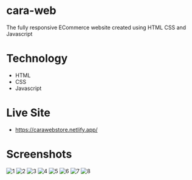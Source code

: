 # cara-web
The fully responsive ECommerce website created using HTML CSS and Javascript

# Technology
- HTML
- CSS
- Javascript

# Live Site
- https://carawebstore.netlify.app/

# Screenshots
![1](https://github.com/Evilking009/cara-web/assets/4027728/de22adf9-ceb1-4894-8a7d-2b9627e6a8d0)
![2](https://github.com/Evilking009/cara-web/assets/4027728/7a83b884-9279-4191-9ff5-c8d4fa04b108)
![3](https://github.com/Evilking009/cara-web/assets/4027728/ad9a4133-5cfb-4b05-b180-e97e50bf2d4b)
![4](https://github.com/Evilking009/cara-web/assets/4027728/b72e6568-47a0-4fb8-8383-a47d54605da2)
![5](https://github.com/Evilking009/cara-web/assets/4027728/d920c876-4f2a-41df-9b86-90c841bb01e3)
![6](https://github.com/Evilking009/cara-web/assets/4027728/87f4b35a-6f70-4ecc-a4b4-6914a039c7e4)
![7](https://github.com/Evilking009/cara-web/assets/4027728/98f81d06-8054-4a13-ab3e-b363fcd8d5ce)
![8](https://github.com/Evilking009/cara-web/assets/4027728/b45e3a3b-5cfa-496f-a040-c193ab484b33)



